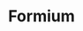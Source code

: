 ---
codehost: https://github.com/https://github.com/formium
logohandle: formiumio
sort: formium
title: Formium
website: https://formium.io/
---